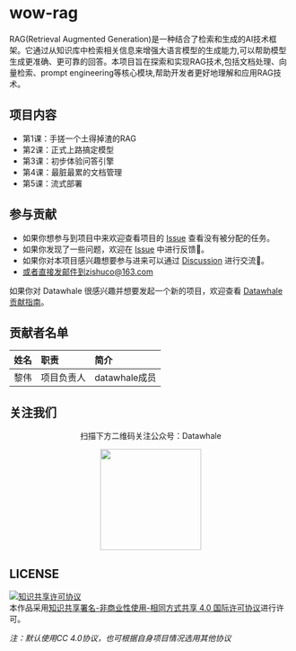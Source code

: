 # wow-rag


RAG(Retrieval Augmented Generation)是一种结合了检索和生成的AI技术框架。它通过从知识库中检索相关信息来增强大语言模型的生成能力,可以帮助模型生成更准确、更可靠的回答。本项目旨在探索和实现RAG技术,包括文档处理、向量检索、prompt engineering等核心模块,帮助开发者更好地理解和应用RAG技术。

## 项目内容
- 第1课：手搓一个土得掉渣的RAG
- 第2课：正式上路搞定模型
- 第3课：初步体验问答引擎
- 第4课：最脏最累的文档管理
- 第5课：流式部署


## 参与贡献

- 如果你想参与到项目中来欢迎查看项目的 [Issue]() 查看没有被分配的任务。
- 如果你发现了一些问题，欢迎在 [Issue]() 中进行反馈🐛。
- 如果你对本项目感兴趣想要参与进来可以通过 [Discussion]() 进行交流💬。
- 或者直接发邮件到zishuco@163.com

如果你对 Datawhale 很感兴趣并想要发起一个新的项目，欢迎查看 [Datawhale 贡献指南](https://github.com/datawhalechina/DOPMC#%E4%B8%BA-datawhale-%E5%81%9A%E5%87%BA%E8%B4%A1%E7%8C%AE)。

## 贡献者名单

| 姓名 | 职责 | 简介 |
| :----| :---- | :---- |
| 黎伟 | 项目负责人 | datawhale成员 |


## 关注我们

<div align=center>
<p>扫描下方二维码关注公众号：Datawhale</p>
<img src="https://raw.githubusercontent.com/datawhalechina/pumpkin-book/master/res/qrcode.jpeg" width = "180" height = "180">
</div>

## LICENSE

<a rel="license" href="http://creativecommons.org/licenses/by-nc-sa/4.0/"><img alt="知识共享许可协议" style="border-width:0" src="https://img.shields.io/badge/license-CC%20BY--NC--SA%204.0-lightgrey" /></a><br />本作品采用<a rel="license" href="http://creativecommons.org/licenses/by-nc-sa/4.0/">知识共享署名-非商业性使用-相同方式共享 4.0 国际许可协议</a>进行许可。

*注：默认使用CC 4.0协议，也可根据自身项目情况选用其他协议*
